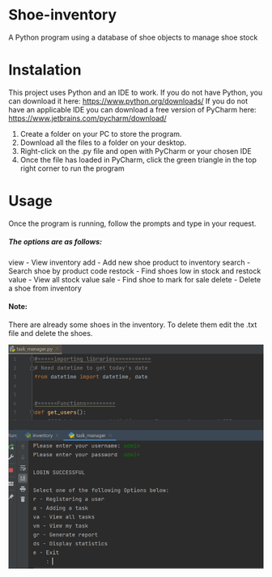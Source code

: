 # Shoe-inventory
A Python program using a database of shoe objects to manage shoe stock

# Instalation

This project uses Python and an IDE to work.
If you do not have Python, you can download it here: https://www.python.org/downloads/
If you do not have an applicable IDE you can download a free version of PyCharm here: https://www.jetbrains.com/pycharm/download/

1. Create a folder on your PC to store the program.
2. Download all the files to a folder on your desktop.
3. Right-click on the .py file and open with PyCharm or your chosen IDE
4. Once the file has loaded in PyCharm, click the green triangle in the top right corner to run the program

# Usage

Once the program is running, follow the prompts and type in your request.

##### The options are as follows:
view - View inventory
add - Add new shoe product to inventory
search - Search shoe by product code
restock - Find shoes low in stock and restock
value - View all stock value
sale - Find shoe to mark for sale
delete - Delete a shoe from inventory

#### Note:
There are already some shoes in the inventory.
To delete them edit the .txt file and delete the shoes.

![Screenshot](assets/images/screenshot.png)
